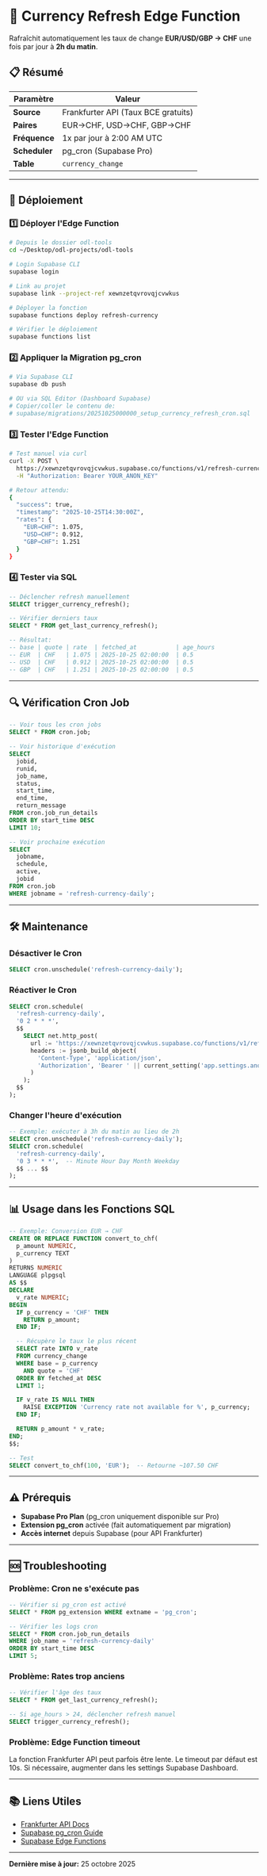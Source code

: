 # 💱 Currency Refresh Edge Function

Rafraîchit automatiquement les taux de change **EUR/USD/GBP → CHF** une fois par jour à **2h du matin**.

## 📋 Résumé

| Paramètre | Valeur |
|-----------|--------|
| **Source** | Frankfurter API (Taux BCE gratuits) |
| **Paires** | EUR→CHF, USD→CHF, GBP→CHF |
| **Fréquence** | 1x par jour à 2:00 AM UTC |
| **Scheduler** | pg_cron (Supabase Pro) |
| **Table** | `currency_change` |

---

## 🚀 Déploiement

### 1️⃣ Déployer l'Edge Function

```bash
# Depuis le dossier odl-tools
cd ~/Desktop/odl-projects/odl-tools

# Login Supabase CLI
supabase login

# Link au projet
supabase link --project-ref xewnzetqvrovqjcvwkus

# Déployer la fonction
supabase functions deploy refresh-currency

# Vérifier le déploiement
supabase functions list
```

### 2️⃣ Appliquer la Migration pg_cron

```bash
# Via Supabase CLI
supabase db push

# OU via SQL Editor (Dashboard Supabase)
# Copier/coller le contenu de:
# supabase/migrations/20251025000000_setup_currency_refresh_cron.sql
```

### 3️⃣ Tester l'Edge Function

```bash
# Test manuel via curl
curl -X POST \
  https://xewnzetqvrovqjcvwkus.supabase.co/functions/v1/refresh-currency \
  -H "Authorization: Bearer YOUR_ANON_KEY"

# Retour attendu:
{
  "success": true,
  "timestamp": "2025-10-25T14:30:00Z",
  "rates": {
    "EUR→CHF": 1.075,
    "USD→CHF": 0.912,
    "GBP→CHF": 1.251
  }
}
```

### 4️⃣ Tester via SQL

```sql
-- Déclencher refresh manuellement
SELECT trigger_currency_refresh();

-- Vérifier derniers taux
SELECT * FROM get_last_currency_refresh();

-- Résultat:
-- base | quote | rate  | fetched_at           | age_hours
-- EUR  | CHF   | 1.075 | 2025-10-25 02:00:00  | 0.5
-- USD  | CHF   | 0.912 | 2025-10-25 02:00:00  | 0.5
-- GBP  | CHF   | 1.251 | 2025-10-25 02:00:00  | 0.5
```

---

## 🔍 Vérification Cron Job

```sql
-- Voir tous les cron jobs
SELECT * FROM cron.job;

-- Voir historique d'exécution
SELECT
  jobid,
  runid,
  job_name,
  status,
  start_time,
  end_time,
  return_message
FROM cron.job_run_details
ORDER BY start_time DESC
LIMIT 10;

-- Voir prochaine exécution
SELECT
  jobname,
  schedule,
  active,
  jobid
FROM cron.job
WHERE jobname = 'refresh-currency-daily';
```

---

## 🛠️ Maintenance

### Désactiver le Cron

```sql
SELECT cron.unschedule('refresh-currency-daily');
```

### Réactiver le Cron

```sql
SELECT cron.schedule(
  'refresh-currency-daily',
  '0 2 * * *',
  $$
    SELECT net.http_post(
      url := 'https://xewnzetqvrovqjcvwkus.supabase.co/functions/v1/refresh-currency',
      headers := jsonb_build_object(
        'Content-Type', 'application/json',
        'Authorization', 'Bearer ' || current_setting('app.settings.anon_key')
      )
    );
  $$
);
```

### Changer l'heure d'exécution

```sql
-- Exemple: exécuter à 3h du matin au lieu de 2h
SELECT cron.unschedule('refresh-currency-daily');
SELECT cron.schedule(
  'refresh-currency-daily',
  '0 3 * * *',  -- Minute Hour Day Month Weekday
  $$ ... $$
);
```

---

## 📊 Usage dans les Fonctions SQL

```sql
-- Exemple: Conversion EUR → CHF
CREATE OR REPLACE FUNCTION convert_to_chf(
  p_amount NUMERIC,
  p_currency TEXT
)
RETURNS NUMERIC
LANGUAGE plpgsql
AS $$
DECLARE
  v_rate NUMERIC;
BEGIN
  IF p_currency = 'CHF' THEN
    RETURN p_amount;
  END IF;

  -- Récupère le taux le plus récent
  SELECT rate INTO v_rate
  FROM currency_change
  WHERE base = p_currency
    AND quote = 'CHF'
  ORDER BY fetched_at DESC
  LIMIT 1;

  IF v_rate IS NULL THEN
    RAISE EXCEPTION 'Currency rate not available for %', p_currency;
  END IF;

  RETURN p_amount * v_rate;
END;
$$;

-- Test
SELECT convert_to_chf(100, 'EUR');  -- Retourne ~107.50 CHF
```

---

## ⚠️ Prérequis

- **Supabase Pro Plan** (pg_cron uniquement disponible sur Pro)
- **Extension pg_cron** activée (fait automatiquement par migration)
- **Accès internet** depuis Supabase (pour API Frankfurter)

---

## 🆘 Troubleshooting

### Problème: Cron ne s'exécute pas

```sql
-- Vérifier si pg_cron est activé
SELECT * FROM pg_extension WHERE extname = 'pg_cron';

-- Vérifier les logs cron
SELECT * FROM cron.job_run_details
WHERE job_name = 'refresh-currency-daily'
ORDER BY start_time DESC
LIMIT 5;
```

### Problème: Rates trop anciens

```sql
-- Vérifier l'âge des taux
SELECT * FROM get_last_currency_refresh();

-- Si age_hours > 24, déclencher refresh manuel
SELECT trigger_currency_refresh();
```

### Problème: Edge Function timeout

La fonction Frankfurter API peut parfois être lente. Le timeout par défaut est 10s.
Si nécessaire, augmenter dans les settings Supabase Dashboard.

---

## 📚 Liens Utiles

- [Frankfurter API Docs](https://www.frankfurter.app/docs/)
- [Supabase pg_cron Guide](https://supabase.com/docs/guides/database/extensions/pg_cron)
- [Supabase Edge Functions](https://supabase.com/docs/guides/functions)

---

**Dernière mise à jour:** 25 octobre 2025
